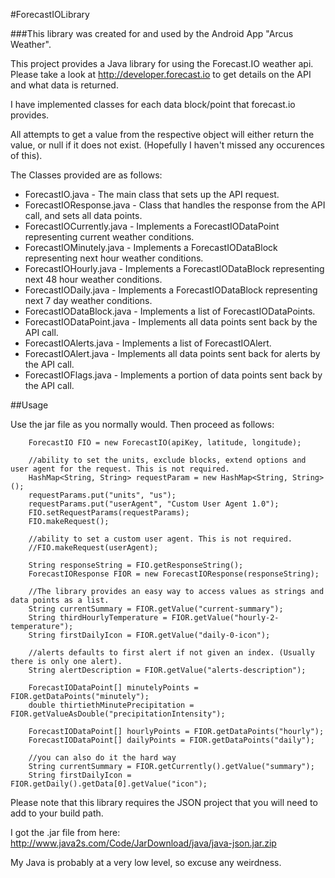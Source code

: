 #ForecastIOLibrary

###This library was created for and used by the Android App "Arcus Weather".

This project provides a Java library for using the Forecast.IO weather api.
Please take a look at http://developer.forecast.io to get details on the API and what data is returned. 

I have implemented classes for each data block/point that forecast.io provides.

All attempts to get a value from the respective object will either return the value, or null if it does not exist.
(Hopefully I haven't missed any occurences of this).

The Classes provided are as follows:

* ForecastIO.java - The main class that sets up the API request.
* ForecastIOResponse.java - Class that handles the response from the API call, and sets all data points.
* ForecastIOCurrently.java - Implements a ForecastIODataPoint representing current weather conditions.
* ForecastIOMinutely.java - Implements a ForecastIODataBlock representing next hour weather conditions.
* ForecastIOHourly.java - Implements a ForecastIODataBlock representing next 48 hour weather conditions.
* ForecastIODaily.java - Implements a ForecastIODataBlock representing next 7 day weather conditions.
* ForecastIODataBlock.java - Implements a list of ForecastIODataPoints.
* ForecastIODataPoint.java - Implements all data points sent back by the API call.
* ForecastIOAlerts.java - Implements a list of ForecastIOAlert.
* ForecastIOAlert.java - Implements all data points sent back for alerts by the API call.
* ForecastIOFlags.java - Implements a portion of data points sent back by the API call.

##Usage

Use the jar file as you normally would. Then proceed as follows:

        ForecastIO FIO = new ForecastIO(apiKey, latitude, longitude);  
		
		//ability to set the units, exclude blocks, extend options and user agent for the request. This is not required.
		HashMap<String, String> requestParam = new HashMap<String, String>();
		requestParams.put("units", "us");
		requestParams.put("userAgent", "Custom User Agent 1.0");
		FIO.setRequestParams(requestParams);
        FIO.makeRequest();  
		
		//ability to set a custom user agent. This is not required.
		//FIO.makeRequest(userAgent); 

        String responseString = FIO.getResponseString();  
        ForecastIOResponse FIOR = new ForecastIOResponse(responseString);  

        //The library provides an easy way to access values as strings and data points as a list.
        String currentSummary = FIOR.getValue("current-summary");
        String thirdHourlyTemperature = FIOR.getValue("hourly-2-temperature");
        String firstDailyIcon = FIOR.getValue("daily-0-icon");
		
		//alerts defaults to first alert if not given an index. (Usually there is only one alert).
        String alertDescription = FIOR.getValue("alerts-description"); 

        ForecastIODataPoint[] minutelyPoints = FIOR.getDataPoints("minutely");
        double thirtiethMinutePrecipitation = FIOR.getValueAsDouble("precipitationIntensity");

        ForecastIODataPoint[] hourlyPoints = FIOR.getDataPoints("hourly");
        ForecastIODataPoint[] dailyPoints = FIOR.getDataPoints("daily");

        //you can also do it the hard way
        String currentSummary = FIOR.getCurrently().getValue("summary");
        String firstDailyIcon = FIOR.getDaily().getData[0].getValue("icon");


Please note that this library requires the JSON project that you will need to add to your build path.

I got the .jar file from here:
http://www.java2s.com/Code/JarDownload/java/java-json.jar.zip

My Java is probably at a very low level, so excuse any weirdness.
